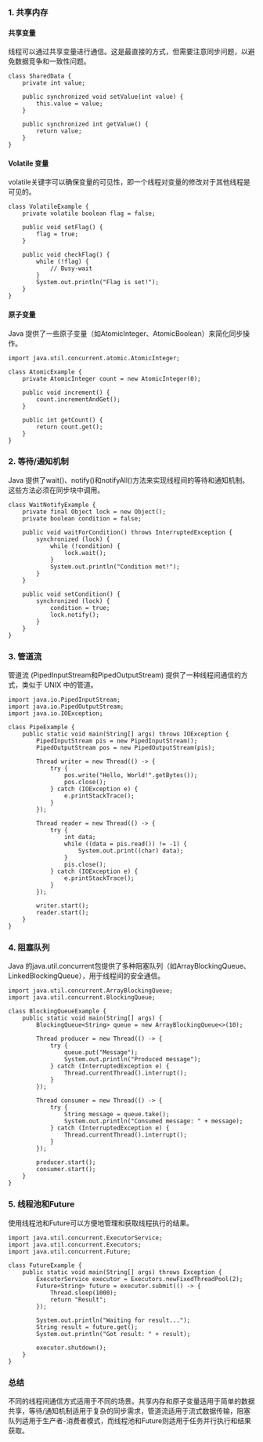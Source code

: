 ### 1. 共享内存
#### 共享变量
线程可以通过共享变量进行通信。这是最直接的方式，但需要注意同步问题，以避免数据竞争和一致性问题。
```
class SharedData {
    private int value;

    public synchronized void setValue(int value) {
        this.value = value;
    }

    public synchronized int getValue() {
        return value;
    }
}
```
#### Volatile 变量
volatile关键字可以确保变量的可见性，即一个线程对变量的修改对于其他线程是可见的。
```
class VolatileExample {
    private volatile boolean flag = false;

    public void setFlag() {
        flag = true;
    }

    public void checkFlag() {
        while (!flag) {
            // Busy-wait
        }
        System.out.println("Flag is set!");
    }
}
```
#### 原子变量
Java 提供了一些原子变量（如AtomicInteger、AtomicBoolean）来简化同步操作。
```
import java.util.concurrent.atomic.AtomicInteger;

class AtomicExample {
    private AtomicInteger count = new AtomicInteger(0);

    public void increment() {
        count.incrementAndGet();
    }

    public int getCount() {
        return count.get();
    }
}
```
### 2. 等待/通知机制
Java 提供了wait()、notify()和notifyAll()方法来实现线程间的等待和通知机制。这些方法必须在同步块中调用。
```
class WaitNotifyExample {
    private final Object lock = new Object();
    private boolean condition = false;

    public void waitForCondition() throws InterruptedException {
        synchronized (lock) {
            while (!condition) {
                lock.wait();
            }
            System.out.println("Condition met!");
        }
    }

    public void setCondition() {
        synchronized (lock) {
            condition = true;
            lock.notify();
        }
    }
}
```
### 3. 管道流
管道流 (PipedInputStream和PipedOutputStream) 提供了一种线程间通信的方式，类似于 UNIX 中的管道。
```
import java.io.PipedInputStream;
import java.io.PipedOutputStream;
import java.io.IOException;

class PipeExample {
    public static void main(String[] args) throws IOException {
        PipedInputStream pis = new PipedInputStream();
        PipedOutputStream pos = new PipedOutputStream(pis);

        Thread writer = new Thread(() -> {
            try {
                pos.write("Hello, World!".getBytes());
                pos.close();
            } catch (IOException e) {
                e.printStackTrace();
            }
        });

        Thread reader = new Thread(() -> {
            try {
                int data;
                while ((data = pis.read()) != -1) {
                    System.out.print((char) data);
                }
                pis.close();
            } catch (IOException e) {
                e.printStackTrace();
            }
        });

        writer.start();
        reader.start();
    }
}
```
### 4. 阻塞队列
Java 的java.util.concurrent包提供了多种阻塞队列（如ArrayBlockingQueue、LinkedBlockingQueue），用于线程间的安全通信。
```
import java.util.concurrent.ArrayBlockingQueue;
import java.util.concurrent.BlockingQueue;

class BlockingQueueExample {
    public static void main(String[] args) {
        BlockingQueue<String> queue = new ArrayBlockingQueue<>(10);

        Thread producer = new Thread(() -> {
            try {
                queue.put("Message");
                System.out.println("Produced message");
            } catch (InterruptedException e) {
                Thread.currentThread().interrupt();
            }
        });

        Thread consumer = new Thread(() -> {
            try {
                String message = queue.take();
                System.out.println("Consumed message: " + message);
            } catch (InterruptedException e) {
                Thread.currentThread().interrupt();
            }
        });

        producer.start();
        consumer.start();
    }
}
```
### 5. 线程池和Future
使用线程池和Future可以方便地管理和获取线程执行的结果。
```
import java.util.concurrent.ExecutorService;
import java.util.concurrent.Executors;
import java.util.concurrent.Future;

class FutureExample {
    public static void main(String[] args) throws Exception {
        ExecutorService executor = Executors.newFixedThreadPool(2);
        Future<String> future = executor.submit(() -> {
            Thread.sleep(1000);
            return "Result";
        });

        System.out.println("Waiting for result...");
        String result = future.get();
        System.out.println("Got result: " + result);

        executor.shutdown();
    }
}
```
### 总结
不同的线程间通信方式适用于不同的场景。共享内存和原子变量适用于简单的数据共享，等待/通知机制适用于复杂的同步需求，管道流适用于流式数据传输，阻塞队列适用于生产者-消费者模式，而线程池和Future则适用于任务并行执行和结果获取。
